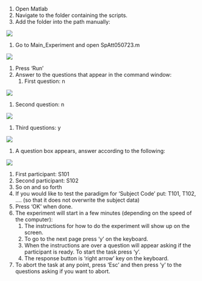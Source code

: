 ﻿1. Open Matlab
1. Navigate to the folder containing the scripts.
1. Add the folder into the path manually:

![](Aspose.Words.1c341cbf-9dad-486f-a8cb-d71b90ab1a44.001.png)

1. Go to Main\_Experiment and open SpAtt050723.m

![](Aspose.Words.1c341cbf-9dad-486f-a8cb-d71b90ab1a44.002.png)

1. Press ‘Run’
1. Answer to the questions that appear in the command window:
   1. First question: n

![](Aspose.Words.1c341cbf-9dad-486f-a8cb-d71b90ab1a44.003.png)

1. Second question: n

![](Aspose.Words.1c341cbf-9dad-486f-a8cb-d71b90ab1a44.004.png)

1. Third questions: y

![](Aspose.Words.1c341cbf-9dad-486f-a8cb-d71b90ab1a44.005.png)

1. A question box appears, answer according to the following:

![](Aspose.Words.1c341cbf-9dad-486f-a8cb-d71b90ab1a44.006.png)

1. First participant: S101
1. Second participant: S102
1. So on and so forth
1. If you would like to test the paradigm for ‘Subject Code’ put: T101, T102, …. (so that it does not overwrite the subject data)
1. Press ‘OK’ when done.
1. The experiment will start in a few minutes (depending on the speed of the computer): 
   1. The instructions for how to do the experiment will show up on the screen.
   1. To go to the next page press ‘y’ on the keyboard.
   1. When the instructions are over a question will appear asking if the participant is ready. To start the task press ‘y’.
   1. The response button is ‘right arrow’ key on the keyboard.
1. To abort the task at any point, press ‘Esc’ and then press ‘y’ to the questions asking if you want to abort.


